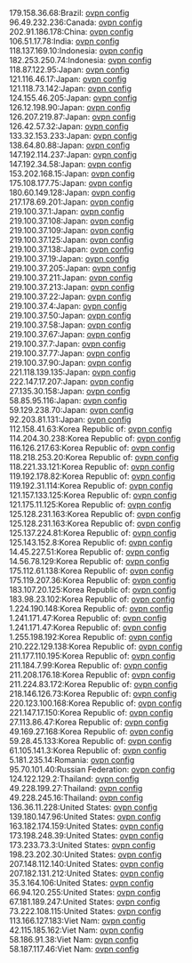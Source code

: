 179.158.36.68:Brazil: [ovpn config](vpn/179_158_36_68.ovpn)  
96.49.232.236:Canada: [ovpn config](vpn/96_49_232_236.ovpn)  
202.91.186.178:China: [ovpn config](vpn/202_91_186_178.ovpn)  
106.51.17.78:India: [ovpn config](vpn/106_51_17_78.ovpn)  
118.137.169.10:Indonesia: [ovpn config](vpn/118_137_169_10.ovpn)  
182.253.250.74:Indonesia: [ovpn config](vpn/182_253_250_74.ovpn)  
118.87.122.95:Japan: [ovpn config](vpn/118_87_122_95.ovpn)  
121.116.46.17:Japan: [ovpn config](vpn/121_116_46_17.ovpn)  
121.118.73.142:Japan: [ovpn config](vpn/121_118_73_142.ovpn)  
124.155.46.205:Japan: [ovpn config](vpn/124_155_46_205.ovpn)  
126.12.198.90:Japan: [ovpn config](vpn/126_12_198_90.ovpn)  
126.207.219.87:Japan: [ovpn config](vpn/126_207_219_87.ovpn)  
126.42.57.32:Japan: [ovpn config](vpn/126_42_57_32.ovpn)  
133.32.153.233:Japan: [ovpn config](vpn/133_32_153_233.ovpn)  
138.64.80.88:Japan: [ovpn config](vpn/138_64_80_88.ovpn)  
147.192.114.237:Japan: [ovpn config](vpn/147_192_114_237.ovpn)  
147.192.34.58:Japan: [ovpn config](vpn/147_192_34_58.ovpn)  
153.202.168.15:Japan: [ovpn config](vpn/153_202_168_15.ovpn)  
175.108.177.75:Japan: [ovpn config](vpn/175_108_177_75.ovpn)  
180.60.149.128:Japan: [ovpn config](vpn/180_60_149_128.ovpn)  
217.178.69.201:Japan: [ovpn config](vpn/217_178_69_201.ovpn)  
219.100.37.1:Japan: [ovpn config](vpn/219_100_37_1.ovpn)  
219.100.37.108:Japan: [ovpn config](vpn/219_100_37_108.ovpn)  
219.100.37.109:Japan: [ovpn config](vpn/219_100_37_109.ovpn)  
219.100.37.125:Japan: [ovpn config](vpn/219_100_37_125.ovpn)  
219.100.37.138:Japan: [ovpn config](vpn/219_100_37_138.ovpn)  
219.100.37.19:Japan: [ovpn config](vpn/219_100_37_19.ovpn)  
219.100.37.205:Japan: [ovpn config](vpn/219_100_37_205.ovpn)  
219.100.37.211:Japan: [ovpn config](vpn/219_100_37_211.ovpn)  
219.100.37.213:Japan: [ovpn config](vpn/219_100_37_213.ovpn)  
219.100.37.22:Japan: [ovpn config](vpn/219_100_37_22.ovpn)  
219.100.37.4:Japan: [ovpn config](vpn/219_100_37_4.ovpn)  
219.100.37.50:Japan: [ovpn config](vpn/219_100_37_50.ovpn)  
219.100.37.58:Japan: [ovpn config](vpn/219_100_37_58.ovpn)  
219.100.37.67:Japan: [ovpn config](vpn/219_100_37_67.ovpn)  
219.100.37.7:Japan: [ovpn config](vpn/219_100_37_7.ovpn)  
219.100.37.77:Japan: [ovpn config](vpn/219_100_37_77.ovpn)  
219.100.37.90:Japan: [ovpn config](vpn/219_100_37_90.ovpn)  
221.118.139.135:Japan: [ovpn config](vpn/221_118_139_135.ovpn)  
222.147.17.207:Japan: [ovpn config](vpn/222_147_17_207.ovpn)  
27.135.30.158:Japan: [ovpn config](vpn/27_135_30_158.ovpn)  
58.85.95.116:Japan: [ovpn config](vpn/58_85_95_116.ovpn)  
59.129.238.70:Japan: [ovpn config](vpn/59_129_238_70.ovpn)  
92.203.81.131:Japan: [ovpn config](vpn/92_203_81_131.ovpn)  
112.158.41.63:Korea Republic of: [ovpn config](vpn/112_158_41_63.ovpn)  
114.204.30.238:Korea Republic of: [ovpn config](vpn/114_204_30_238.ovpn)  
116.126.217.63:Korea Republic of: [ovpn config](vpn/116_126_217_63.ovpn)  
118.218.253.20:Korea Republic of: [ovpn config](vpn/118_218_253_20.ovpn)  
118.221.33.121:Korea Republic of: [ovpn config](vpn/118_221_33_121.ovpn)  
119.192.178.82:Korea Republic of: [ovpn config](vpn/119_192_178_82.ovpn)  
119.192.31.114:Korea Republic of: [ovpn config](vpn/119_192_31_114.ovpn)  
121.157.133.125:Korea Republic of: [ovpn config](vpn/121_157_133_125.ovpn)  
121.175.11.125:Korea Republic of: [ovpn config](vpn/121_175_11_125.ovpn)  
125.128.231.163:Korea Republic of: [ovpn config](vpn/125_128_231_163.ovpn)  
125.128.231.163:Korea Republic of: [ovpn config](vpn/125_128_231_163.ovpn)  
125.137.224.81:Korea Republic of: [ovpn config](vpn/125_137_224_81.ovpn)  
125.143.152.8:Korea Republic of: [ovpn config](vpn/125_143_152_8.ovpn)  
14.45.227.51:Korea Republic of: [ovpn config](vpn/14_45_227_51.ovpn)  
14.56.78.129:Korea Republic of: [ovpn config](vpn/14_56_78_129.ovpn)  
175.112.61.138:Korea Republic of: [ovpn config](vpn/175_112_61_138.ovpn)  
175.119.207.36:Korea Republic of: [ovpn config](vpn/175_119_207_36.ovpn)  
183.107.20.125:Korea Republic of: [ovpn config](vpn/183_107_20_125.ovpn)  
183.98.23.102:Korea Republic of: [ovpn config](vpn/183_98_23_102.ovpn)  
1.224.190.148:Korea Republic of: [ovpn config](vpn/1_224_190_148.ovpn)  
1.241.171.47:Korea Republic of: [ovpn config](vpn/1_241_171_47.ovpn)  
1.241.171.47:Korea Republic of: [ovpn config](vpn/1_241_171_47.ovpn)  
1.255.198.192:Korea Republic of: [ovpn config](vpn/1_255_198_192.ovpn)  
210.222.129.138:Korea Republic of: [ovpn config](vpn/210_222_129_138.ovpn)  
211.177.110.195:Korea Republic of: [ovpn config](vpn/211_177_110_195.ovpn)  
211.184.7.99:Korea Republic of: [ovpn config](vpn/211_184_7_99.ovpn)  
211.208.176.18:Korea Republic of: [ovpn config](vpn/211_208_176_18.ovpn)  
211.224.83.172:Korea Republic of: [ovpn config](vpn/211_224_83_172.ovpn)  
218.146.126.73:Korea Republic of: [ovpn config](vpn/218_146_126_73.ovpn)  
220.123.100.168:Korea Republic of: [ovpn config](vpn/220_123_100_168.ovpn)  
221.147.17.150:Korea Republic of: [ovpn config](vpn/221_147_17_150.ovpn)  
27.113.86.47:Korea Republic of: [ovpn config](vpn/27_113_86_47.ovpn)  
49.169.27.168:Korea Republic of: [ovpn config](vpn/49_169_27_168.ovpn)  
59.28.45.133:Korea Republic of: [ovpn config](vpn/59_28_45_133.ovpn)  
61.105.141.3:Korea Republic of: [ovpn config](vpn/61_105_141_3.ovpn)  
5.181.235.14:Romania: [ovpn config](vpn/5_181_235_14.ovpn)  
95.70.101.40:Russian Federation: [ovpn config](vpn/95_70_101_40.ovpn)  
124.122.129.2:Thailand: [ovpn config](vpn/124_122_129_2.ovpn)  
49.228.199.27:Thailand: [ovpn config](vpn/49_228_199_27.ovpn)  
49.228.245.16:Thailand: [ovpn config](vpn/49_228_245_16.ovpn)  
136.36.11.228:United States: [ovpn config](vpn/136_36_11_228.ovpn)  
139.180.147.96:United States: [ovpn config](vpn/139_180_147_96.ovpn)  
163.182.174.159:United States: [ovpn config](vpn/163_182_174_159.ovpn)  
173.198.248.39:United States: [ovpn config](vpn/173_198_248_39.ovpn)  
173.233.73.3:United States: [ovpn config](vpn/173_233_73_3.ovpn)  
198.23.202.30:United States: [ovpn config](vpn/198_23_202_30.ovpn)  
207.148.112.140:United States: [ovpn config](vpn/207_148_112_140.ovpn)  
207.182.131.212:United States: [ovpn config](vpn/207_182_131_212.ovpn)  
35.3.164.106:United States: [ovpn config](vpn/35_3_164_106.ovpn)  
66.94.120.255:United States: [ovpn config](vpn/66_94_120_255.ovpn)  
67.181.189.247:United States: [ovpn config](vpn/67_181_189_247.ovpn)  
73.222.108.115:United States: [ovpn config](vpn/73_222_108_115.ovpn)  
113.166.127.183:Viet Nam: [ovpn config](vpn/113_166_127_183.ovpn)  
42.115.185.162:Viet Nam: [ovpn config](vpn/42_115_185_162.ovpn)  
58.186.91.38:Viet Nam: [ovpn config](vpn/58_186_91_38.ovpn)  
58.187.117.46:Viet Nam: [ovpn config](vpn/58_187_117_46.ovpn)  
